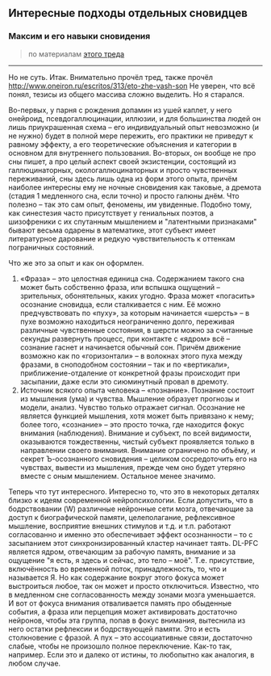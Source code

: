 ## Интересные подходы отдельных сновидцев

### Максим и его навыки сновидения
> по материалам [этого треда](2ch.hk/se)

----

Но не суть. Итак.
Внимательно прочёл тред, также прочёл http://www.oneiron.ru/escritos/313/eto-zhe-vash-son 
Не уверен, что всё понял, тезисы из общего массива сложно выделить. Но я старался.

Во-первых, у парня с рождения допамин из ушей каплет, у него онейроид, псевдогаллюцинации, иллюзии, и для большинства людей он лишь приукрашенная схема – его индивидуальный опыт невозможно (и не нужно) будет в полной мере пережить, его практики не приведут к равному эффекту, а его теоретические объяснения и категории в основном для внутреннего пользования. Во-вторых, он вообще не про сны пишет, а про целый аспект своей экзистенции, состоящий из галлюцинаторных, окологаллюцинаторных и просто чувственных переживаний, сны здесь лишь одна из форм этого опыта, причём наиболее интересны ему не ночные сновидения как таковые, а дремота (стадия 1 медленного сна, если точно) и просто галюны днём.
Что полезно – так это сам опыт, феномены, им увиденные. Подобно тому, как синестезия часто присутствует у гениальных поэтов, а шизофреники с их спутанным мышлением и "латентными признаками" бывают весьма одарены в математике, этот субъект имеет литературное дарование и редкую чувствительность к оттенкам пограничных состояний.

Что же это за опыт и как он оформлен.
1. «Фраза» – это целостная единица сна. Содержанием такого сна может быть собственно фраза, или вспышка ощущений – зрительных, обонятельных, каких угодно. Фраза может «погасить» осознание сновидца, если сталкивается с ним. Её можно предчувствовать по «пуху», за которым начинается «шерсть» – в пухе возможно находиться неограниченно долго, переживая различные чувственные состояния, в шерсти можно за считанные секунды развернуть процесс, при контакте с «ядром» всё – сознание гаснет и начинается обычный сон. Причём движение возможно как по «горизонтали» – в волокнах этого пуха между фразами, в сноподобном состоянии – так и по «вертикали», приближение-отдаление от конкретной фразы происходит при засыпании, даже если это сиюминутный провал в дремоту.
2. Источник всякого опыта человека – «познание». Познание состоит из мышления (ума) и чувства. Мышление образует прогнозы и модели, анализ. Чувство только отражает сигнал. Осознание не является функцией мышления, хотя может быть привязано к нему; более того, «сознание» – это просто точка, где находится фокус внимания (наблюдения). Внимание и субъект, по всей видимости, оказываются тождественны, чистый субъект проявляется только в направлении своего внимания. Внимание ограничено по объёму, и секрет Ъ-осознанного сновидения – целиком сосредоточить его на чувствах, вывести из мышления, прежде чем оно будет утеряно вместе с оным мышлением.
Остальное менее значимо.

Теперь что тут интересного. Интересно то, что это в некоторых деталях близко к идеям современной нейропсихологии. Если допустить, что в бодрствовании (W) различные нейронные сети мозга, отвечающие за доступ к биографической памяти, целеполагание, рефлексивное мышление, восприятие внешних стимулов и т.д. и т.п. работают согласованно и именно это обеспечивает эффект осознанности – то с засыпанием этот синхронизированный кластер начинает таять. DL-PFC является ядром, отвечающим за рабочую память, внимание и за ощущение "я есть, я здесь и сейчас, это тело – моё". Т.е. присутствие, включённость во временной поток, принадлежность, то, что и называется Я. Но как содержание вокруг этого фокуса может выстроиться любое, так он может и просто отключиться. Известно, что в медленном сне согласованность между зонами мозга уменьшается. И вот от фокуса внимания отваливается память про обыденные события, а фраза или перцепция может активировать достаточно нейронов, чтобы эта группа, попав в фокус внимания, вытеснила из него остатки рефлексии и бодрствующей памяти. Это и есть столкновение с фразой. А пух – это ассоциативные связи, достаточно слабые, чтобы не произошло полное переключение. 
Как-то так, например. Если это и далеко от истины, то любопытно как аналогия, в любом случае.
